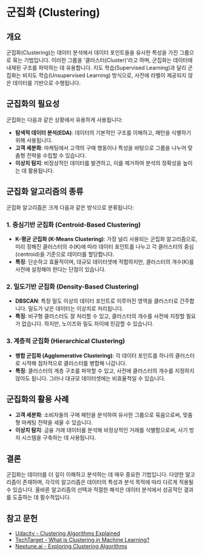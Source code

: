 # 군집화 (Clustering)

## 개요
군집화(Clustering)는 데이터 분석에서 데이터 포인트들을 유사한 특성을 가진 그룹으로 묶는 기법입니다. 이러한 그룹을 '클러스터(Cluster)'라고 하며, 군집화는 데이터에 내재된 구조를 파악하는 데 유용합니다. 지도 학습(Supervised Learning)과 달리 군집화는 비지도 학습(Unsupervised Learning) 방식으로, 사전에 라벨이 제공되지 않은 데이터를 기반으로 수행됩니다.

## 군집화의 필요성
군집화는 다음과 같은 상황에서 유용하게 사용됩니다:
- **탐색적 데이터 분석(EDA)**: 데이터의 기본적인 구조를 이해하고, 패턴을 식별하기 위해 사용됩니다.
- **고객 세분화**: 마케팅에서 고객의 구매 행동이나 특성을 바탕으로 그룹을 나누어 맞춤형 전략을 수립할 수 있습니다.
- **이상치 탐지**: 비정상적인 데이터를 발견하고, 이를 제거하여 분석의 정확성을 높이는 데 활용됩니다.

## 군집화 알고리즘의 종류
군집화 알고리즘은 크게 다음과 같은 방식으로 분류됩니다:

### 1. **중심기반 군집화 (Centroid-Based Clustering)**
- **K-평균 군집화 (K-Means Clustering)**: 가장 널리 사용되는 군집화 알고리즘으로, 미리 정해진 클러스터의 수(K)에 따라 데이터 포인트를 나누고 각 클러스터의 중심(centroid)을 기준으로 데이터를 할당합니다. 
- **특징**: 단순하고 효율적이며, 대규모 데이터셋에 적합하지만, 클러스터의 개수(K)를 사전에 설정해야 한다는 단점이 있습니다.

### 2. **밀도기반 군집화 (Density-Based Clustering)**
- **DBSCAN**: 특정 밀도 이상의 데이터 포인트로 이루어진 영역을 클러스터로 간주합니다. 밀도가 낮은 데이터는 이상치로 처리됩니다.
- **특징**: 비구형 클러스터도 잘 처리할 수 있고, 클러스터의 개수를 사전에 지정할 필요가 없습니다. 하지만, 노이즈와 밀도 차이에 민감할 수 있습니다.

### 3. **계층적 군집화 (Hierarchical Clustering)**
- **병합 군집화 (Agglomerative Clustering)**: 각 데이터 포인트를 하나의 클러스터로 시작해 점차적으로 클러스터를 병합해 나갑니다.
- **특징**: 클러스터의 계층 구조를 파악할 수 있고, 사전에 클러스터의 개수를 지정하지 않아도 됩니다. 그러나 대규모 데이터셋에는 비효율적일 수 있습니다.

## 군집화의 활용 사례
- **고객 세분화**: 소비자들의 구매 패턴을 분석하여 유사한 그룹으로 묶음으로써, 맞춤형 마케팅 전략을 세울 수 있습니다.
- **이상치 탐지**: 금융 거래 데이터를 분석해 비정상적인 거래를 식별함으로써, 사기 방지 시스템을 구축하는 데 사용됩니다.

## 결론
군집화는 데이터를 더 깊이 이해하고 분석하는 데 매우 중요한 기법입니다. 다양한 알고리즘이 존재하며, 각각의 알고리즘은 데이터의 특성과 분석 목적에 따라 다르게 적용될 수 있습니다. 올바른 알고리즘의 선택과 적절한 해석은 데이터 분석에서 성공적인 결과를 도출하는 데 필수적입니다.

## 참고 문헌
- [Udacity - Clustering Algorithms Explained](https://www.udacity.com)
- [TechTarget - What is Clustering in Machine Learning?](https://www.techtarget.com)
- [Neptune.ai - Exploring Clustering Algorithms](https://neptune.ai)
